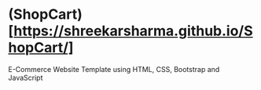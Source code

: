 # (ShopCart)[https://shreekarsharma.github.io/ShopCart/]
E-Commerce Website Template using HTML, CSS, Bootstrap and JavaScript
